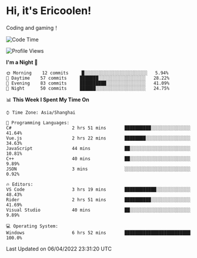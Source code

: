 # Hi, it's Ericoolen!
Coding and gaming！

<!--START_SECTION:waka-->
![Code Time](http://img.shields.io/badge/Code%20Time-197%20hrs%2056%20mins-blue)

![Profile Views](http://img.shields.io/badge/Profile%20Views-4-blue)

**I'm a Night 🦉** 

```text
🌞 Morning    12 commits     █░░░░░░░░░░░░░░░░░░░░░░░░   5.94% 
🌆 Daytime    57 commits     ███████░░░░░░░░░░░░░░░░░░   28.22% 
🌃 Evening    83 commits     ██████████░░░░░░░░░░░░░░░   41.09% 
🌙 Night      50 commits     ██████░░░░░░░░░░░░░░░░░░░   24.75%

```


📊 **This Week I Spent My Time On** 

```text
⌚︎ Time Zone: Asia/Shanghai

💬 Programming Languages: 
C#                       2 hrs 51 mins       ██████████░░░░░░░░░░░░░░░   41.64% 
Vue.js                   2 hrs 22 mins       ████████░░░░░░░░░░░░░░░░░   34.63% 
JavaScript               44 mins             ██░░░░░░░░░░░░░░░░░░░░░░░   10.81% 
C++                      40 mins             ██░░░░░░░░░░░░░░░░░░░░░░░   9.89% 
JSON                     3 mins              ░░░░░░░░░░░░░░░░░░░░░░░░░   0.92%

🔥 Editors: 
VS Code                  3 hrs 19 mins       ████████████░░░░░░░░░░░░░   48.43% 
Rider                    2 hrs 51 mins       ██████████░░░░░░░░░░░░░░░   41.69% 
Visual Studio            40 mins             ██░░░░░░░░░░░░░░░░░░░░░░░   9.89%

💻 Operating System: 
Windows                  6 hrs 52 mins       █████████████████████████   100.0%

```


 Last Updated on 06/04/2022 23:31:20 UTC
<!--END_SECTION:waka-->

